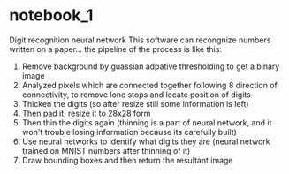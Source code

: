 # notebook_1
Digit recognition neural network
This software can recongnize numbers written on a paper... the pipeline of the process is like this:
1) Remove background by guassian adpative thresholding to get a binary image
2) Analyzed pixels which are connected together following 8 direction of connectivity, to remove lone stops and locate position of digits
3) Thicken the digits (so after resize still some information is left)
4) Then pad it, resize it to 28x28 form
5) Then thin the digits again (thinning is a part of neural network, and it won't trouble losing information because its carefully built)
6) Use neural networks to identify what digits they are (neural network trained on MNIST numbers after thinning of it)
7) Draw bounding boxes and then return the resultant image
